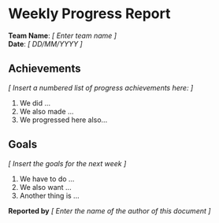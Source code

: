 # Weekly Progress Report

**Team Name**: _[ Enter team name ]_
<br/>
**Date**: _[ DD/MM/YYYY ]_

## Achievements

_[ Insert a numbered list of progress achievements here: ]_

1. We did ...
2. We also made ...
3. We progressed here also...

## Goals
_[ Insert the goals for the next week ]_

1. We have to do ...
2. We also want ...
3. Another thing is ...

**Reported by** _[ Enter the name of the author of this document ]_ 
